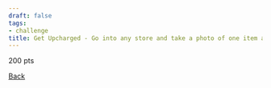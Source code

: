 ```yaml
---
draft: false
tags:
- challenge
title: Get Upcharged - Go into any store and take a photo of one item and its price. Then, before entering, choose a second store. You must find the exact same item being sold for a higher price in that store. If the store doesn't have the same item, or it is being sold for less, then this challenge is failed.
---
```

200 pts

[Back](https://shadybraden.com/jetlag) 
